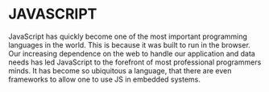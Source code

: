 # JAVASCRIPT
JavaScript has quickly become one of the most important programming languages in the world. This is because it was built to run in the browser. Our increasing dependence on the web to handle our application and data needs has led JavaScript to the forefront of most professional programmers minds. It has become so ubiquitous a language, that there are even frameworks to allow one to use JS in embedded systems.